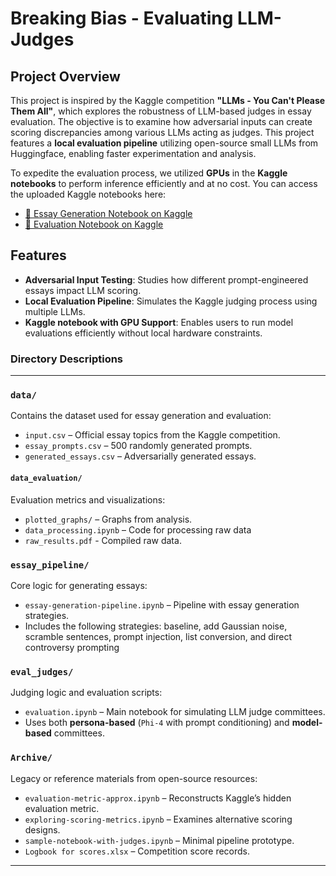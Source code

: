 # Breaking Bias - Evaluating LLM-Judges

## Project Overview

This project is inspired by the Kaggle competition **"LLMs - You Can't Please Them All"**, which explores the robustness of LLM-based judges in essay evaluation. The objective is to examine how adversarial inputs can create scoring discrepancies among various LLMs acting as judges. This project features a **local evaluation pipeline** utilizing open-source small LLMs from Huggingface, enabling faster experimentation and analysis.

To expedite the evaluation process, we utilized **GPUs** in the **Kaggle notebooks** to perform inference efficiently and at no cost. You can access the uploaded Kaggle notebooks here:

- [🔗 Essay Generation Notebook on Kaggle](https://www.kaggle.com/code/ginnguo/ece324-essay-generation-pipeline)
- [🔗 Evaluation Notebook on Kaggle](https://www.kaggle.com/code/ig0yss/evaluation-latest)

## Features

- **Adversarial Input Testing**: Studies how different prompt-engineered essays impact LLM scoring.
- **Local Evaluation Pipeline**: Simulates the Kaggle judging process using multiple LLMs.
- **Kaggle notebook with GPU Support**: Enables users to run model evaluations efficiently without local hardware constraints.

### **Directory Descriptions**

---

### `data/`

Contains the dataset used for essay generation and evaluation:

- `input.csv` – Official essay topics from the Kaggle competition.
- `essay_prompts.csv` – 500 randomly generated prompts.
- `generated_essays.csv` – Adversarially generated essays.

#### `data_evaluation/`

Evaluation metrics and visualizations:

- `plotted_graphs/` – Graphs from analysis.
- `data_processing.ipynb` – Code for processing raw data
- `raw_results.pdf` - Compiled raw data.

### `essay_pipeline/`

Core logic for generating essays:

- `essay-generation-pipeline.ipynb` – Pipeline with essay generation strategies.
- Includes the following strategies: baseline, add Gaussian noise, scramble sentences, prompt injection, list conversion, and direct controversy prompting

### `eval_judges/`

Judging logic and evaluation scripts:

- `evaluation.ipynb` – Main notebook for simulating LLM judge committees.
- Uses both **persona-based** (`Phi-4` with prompt conditioning) and **model-based** committees.

### `Archive/`

Legacy or reference materials from open-source resources:

- `evaluation-metric-approx.ipynb` – Reconstructs Kaggle’s hidden evaluation metric.
- `exploring-scoring-metrics.ipynb` – Examines alternative scoring designs.
- `sample-notebook-with-judges.ipynb` – Minimal pipeline prototype.
- `Logbook for scores.xlsx` – Competition score records.

---
